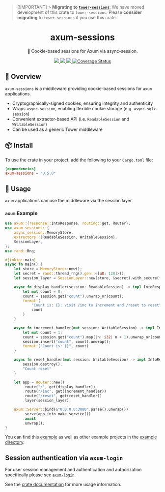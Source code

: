 > [!IMPORTANT] > **Migrating to [`tower-sessions`](https://github.com/maxcountryman/tower-sessions)**: We have moved development of this crate to `tower-sessions`. Please **consider migrating** to `tower-sessions` if you use this crate.

<h1 align="center">
axum-sessions
</h1>

<p align="center">
🥠 Cookie-based sessions for Axum via async-session.
</p>

<div align="center">
<a href="https://crates.io/crates/axum-sessions">
<img src="https://img.shields.io/crates/v/axum-sessions.svg" />
</a>
<a href="https://docs.rs/axum-sessions">
<img src="https://docs.rs/axum-sessions/badge.svg" />
</a>
<a href="https://github.com/maxcountryman/axum-sessions/actions/workflows/rust.yml">
<img src="https://github.com/maxcountryman/axum-sessions/actions/workflows/rust.yml/badge.svg" />
</a>
<a href='https://coveralls.io/github/maxcountryman/axum-sessions?branch=main'>
<img src='https://coveralls.io/repos/github/maxcountryman/axum-sessions/badge.svg?branch=main' alt='Coverage Status' />
</a>
</div>

## 🎨 Overview

`axum-sessions` is a middleware providing cookie-based sessions for `axum` applications.

- Cryptographically-signed cookies, ensuring integrity and authenticity
- Wraps `async-session`, enabling flexible cookie storage (e.g. `async-sqlx-session`)
- Convenient extractor-based API (i.e. `ReadableSession` and `WritableSession`)
- Can be used as a generic Tower middleware

## 📦 Install

To use the crate in your project, add the following to your `Cargo.toml` file:

```toml
[dependencies]
axum-sessions = "0.5.0"
```

## 🤸 Usage

`axum` applications can use the middleware via the session layer.

### `axum` Example

```rust
use axum::{response::IntoResponse, routing::get, Router};
use axum_sessions::{
    async_session::MemoryStore,
    extractors::{ReadableSession, WritableSession},
    SessionLayer,
};
use rand::Rng;

#[tokio::main]
async fn main() {
    let store = MemoryStore::new();
    let secret = rand::thread_rng().gen::<[u8; 128]>();
    let session_layer = SessionLayer::new(store, &secret).with_secure(false);

    async fn display_handler(session: ReadableSession) -> impl IntoResponse {
        let mut count = 0;
        count = session.get("count").unwrap_or(count);
        format!(
            "Count is: {}; visit /inc to increment and /reset to reset",
            count
        )
    }

    async fn increment_handler(mut session: WritableSession) -> impl IntoResponse {
        let mut count = 1;
        count = session.get("count").map(|n: i32| n + 1).unwrap_or(count);
        session.insert("count", count).unwrap();
        format!("Count is: {}", count)
    }

    async fn reset_handler(mut session: WritableSession) -> impl IntoResponse {
        session.destroy();
        "Count reset"
    }

    let app = Router::new()
        .route("/", get(display_handler))
        .route("/inc", get(increment_handler))
        .route("/reset", get(reset_handler))
        .layer(session_layer);

    axum::Server::bind(&"0.0.0.0:3000".parse().unwrap())
        .serve(app.into_make_service())
        .await
        .unwrap();
}
```

You can find this [example][counter-example] as well as other example projects in the [example directory][examples].

## Session authentication via `axum-login`

For user session management and authentication and authorization specifically please see [`axum-login`](https://github.com/maxcountryman/axum-login).

See the [crate documentation][docs] for more usage information.

[counter-example]: https://github.com/maxcountryman/axum-sessions/tree/main/examples/counter
[examples]: https://github.com/maxcountryman/axum-sessions/tree/main/examples
[docs]: https://docs.rs/axum-sessions
